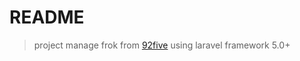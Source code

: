 #  README
>project manage frok from [92five](https://github.com/chintanbanugaria/92five) using laravel framework 5.0+